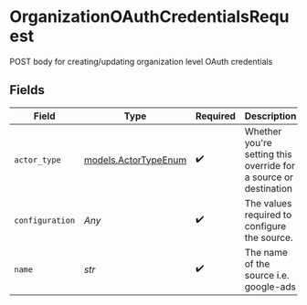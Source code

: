 # OrganizationOAuthCredentialsRequest

POST body for creating/updating organization level OAuth credentials


## Fields

| Field                                                            | Type                                                             | Required                                                         | Description                                                      |
| ---------------------------------------------------------------- | ---------------------------------------------------------------- | ---------------------------------------------------------------- | ---------------------------------------------------------------- |
| `actor_type`                                                     | [models.ActorTypeEnum](../models/actortypeenum.md)               | :heavy_check_mark:                                               | Whether you're setting this override for a source or destination |
| `configuration`                                                  | *Any*                                                            | :heavy_check_mark:                                               | The values required to configure the source.                     |
| `name`                                                           | *str*                                                            | :heavy_check_mark:                                               | The name of the source i.e. google-ads                           |